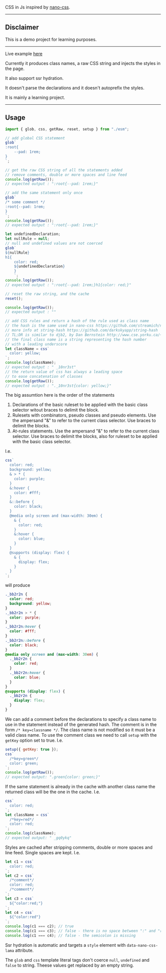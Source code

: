 CSS in Js inspired by [nano-css](https://github.com/streamich/nano-css).

---

## Disclaimer

This is a demo project for learning purposes.

---

Live example [here](https://codepen.io/dorilama/pen/oNboJxB)

Currently it produces class names, a raw CSS string and injects the styles in the page.

It also support ssr hydration.

It doesn't parse the declarations and it doesn't autoprefix the styles.

It is mainly a learning project.

---

## Usage

```javascript
import { glob, css, getRaw, reset, setup } from "./esm";

// add global CSS statement
glob`
:root{
    --pad: 1rem;
}
`;

// get the raw CSS string of all the statements added
// remove comments, double or more spaces and line feed
console.log(getRaw());
// expected output : ":root{--pad: 1rem;}"

// add the same statement only once
glob`
/* some comment */
:root{--pad: 1rem;
}
`;
console.log(getRaw());
// expected output : ":root{--pad: 1rem;}"

let undefinedDeclaration;
let nullRule = null;
// null and undefined values are not coerced
glob`
${nullRule}
h1{
    color: red;
    ${undefinedDeclaration}
    }
    `;
console.log(getRaw());
// expected output : ":root{--pad: 1rem;}h1{color: red;}"

// reset the raw string, and the cache
reset();

console.log(getRaw());
// expected output : ""

// add CSS rules and return a hash of the rule used as class name
// the hash is the same used in nano-css https://github.com/streamich/nano-css
// more info at string-hash https://github.com/darkskyapp/string-hash
// TL;DR is similar to djb2, by Dan Bernstein http://www.cse.yorku.ca/~oz/hash.html
// the final class name is a string representing the hash number
// with a leading underscore
let className = css`
  color: yellow;
`;
console.log(className);
// expected output : " _10nr3st"
// the return value of css has always a leading space
// to ease concatenation of classes
console.log(getRaw());
// expected output : "._10nr3st{color: yellow;}"
```

The big assumtion here is the order of the statements

1. Declarations of the basic ruleset to be applied with the basic class selector witout braces to delimit the block.
2. Rulesets with combinators, pseudo classes and pseudo elements. Use the ampersand "&" to refer to the current class selector. Use braces to delimit the blocks.
3. At-rules statements. Use the ampersand "&" to refer to the current class selector. Use braces to delimit the blocks, also for ruleset to be applied with the basic class selector.

I.e.

```javascript
css`
  color: red;
  background: yellow;
  & > * {
    color: purple;
  }
  &:hover {
    color: #fff;
  }
  &::before {
    color: black;
  }
  @media only screen and (max-width: 30em) {
    & {
      color: red;
    }
    &:hover {
      color: blue;
    }
  }
  @supports (display: flex) {
    & {
      display: flex;
    }
  }
`;
```

will produce

```css
._bb2r2n {
  color: red;
  background: yellow;
}
._bb2r2n > * {
  color: purple;
}
._bb2r2n:hover {
  color: #fff;
}
._bb2r2n::before {
  color: black;
}
@media only screen and (max-width: 30em) {
  ._bb2r2n {
    color: red;
  }
  ._bb2r2n:hover {
    color: blue;
  }
}
@supports (display: flex) {
  ._bb2r2n {
    display: flex;
  }
}
```

We can add a comment before the declarations to specify a class name to use in the statement instead of the generated hash. The comment is in the form `/* key=classname */`. The class name is not modified so it must be a valid class name.
To use the comment class we need to call `setup` with the `getKey` option set to true.
I.e.

```javascript
setup({ getKey: true });
css`
  /*key=green*/
  color: green;
`;
console.log(getRaw());
// expected output: ".green{color: green;}"
```

If the same statement is already in the cache with another class name the returned class will be the one in the cache.
I.e.

```javascript
css`
  color: red;
`;
let className = css`
  /*key=red*/
  color: red;
`;
console.log(className);
// expected output: " _gq0ykq"
```

Styles are cached after stripping comments, double or more spaces and line feed. Single spaces are kept.
I.e.

```javascript
let c1 = css`
  color: red;
`;
let c2 = css`
  /*comment*/
  color: red;
  /*comment*/
`;
let c3 = css`
  ${"color:red;"}
`;
let c4 = css`
  ${"color:red"}
`;
console.log(c1 === c2); // true
console.log(c1 === c3); // false - there is no space between ":" and "red"
console.log(c1 === c4); // false - the semicolon is missing
```

Ssr hydration is automatic and targets a `style` element with `data-nano-css-lama` attribute.

The `glob` and `css` template literal tags don't coerce `null`, `undefined` and `false` to string. Theese values get replaced by an empty string.
